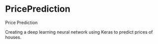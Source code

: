 # PricePredictionPrice PredictionCreating a deep learning neural network using Keras to predict prices of houses. 